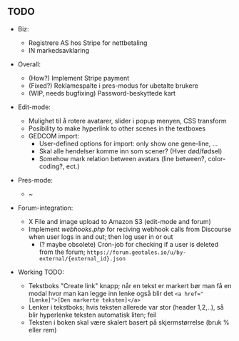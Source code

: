 ## TODO

- Biz:
	* Registrere AS hos Stripe for nettbetaling
	* IN markedsavklaring


- Overall:
	* (How?) Implement Stripe payment
	* (Fixed?) Reklamespalte i pres-modus for ubetalte brukere
	* (WIP, needs bugfixing) Password-beskyttede kart
- Edit-mode:
	* Mulighet til å rotere avatarer, slider i popup menyen, CSS transform
	* Posibility to make hyperlink to other scenes in the textboxes
	* GEDCOM import:
		- User-defined options for import: only show one gene-line, ...
		- Skal alle hendelser komme inn som scener? (Hver død/fødsel)
		- Somehow mark relation between avatars (line between?, color-coding?, ect.)
- Pres-mode:
	* \~
- Forum-integration:
	* X File and image upload to Amazon S3 (edit-mode and forum)
	* Implement *webhooks.php* for reciving webhook calls from Discourse when user logs in and out; then log user in or out
		- (? maybe obsolete) Cron-job for checking if a user is deleted from the forum; `https://forum.geotales.io/u/by-external/{external_id}.json`


- Working TODO:
	* Tekstboks "Create link" knapp; når en tekst er markert bør man få en modal hvor man kan legge inn lenke også blir det `<a href="[Lenke]">[Den markerte teksten]</a>`
	* Lenker i tekstboks; hvis teksten allerede var stor (header 1,2,..), så blir hyperlenke teksten automatisk liten; feil
	* Teksten i boken skal være skalert basert på skjermstørrelse (bruk % eller rem)
